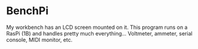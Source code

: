 # BenchPi
My workbench has an LCD screen mounted on it. This program runs on a RasPi (1B) and handles pretty much everything... Voltmeter, ammeter, serial console, MIDI monitor, etc.
